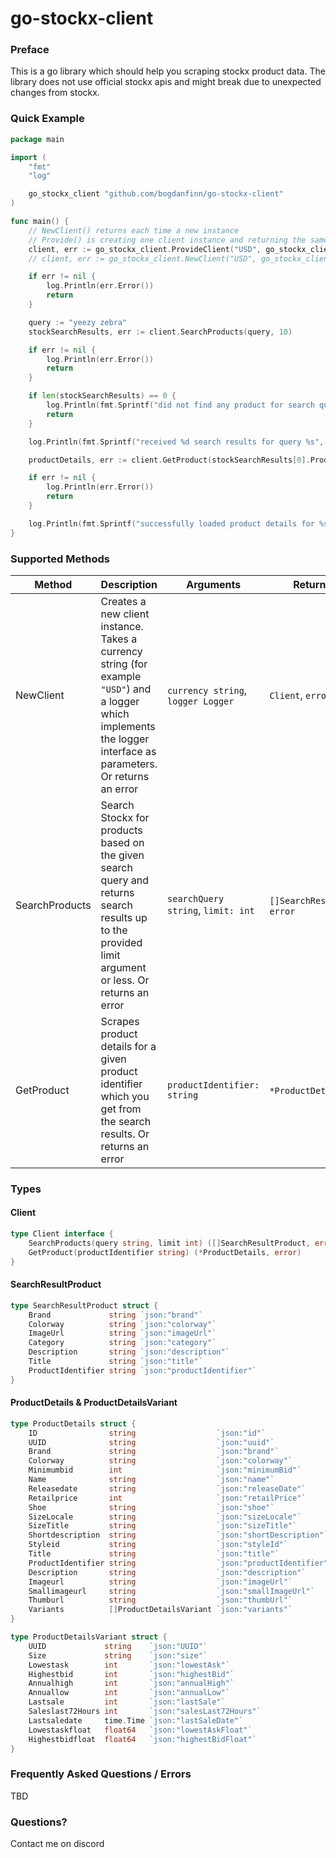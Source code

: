 # go-stockx-client

### Preface
This is a go library which should help you scraping stockx product data. The library does not use official stockx apis and might break due to unexpected changes from stockx.

### Quick Example
```go
package main

import (
	"fmt"
	"log"

	go_stockx_client "github.com/bogdanfinn/go-stockx-client"
)

func main() {
	// NewClient() returns each time a new instance
	// Provide() is creating one client instance and returning the same instance on every Provide() call
	client, err := go_stockx_client.ProvideClient("USD", go_stockx_client.NewNoopLogger())
    // client, err := go_stockx_client.NewClient("USD", go_stockx_client.NewNoopLogger())

	if err != nil {
		log.Println(err.Error())
		return
	}

	query := "yeezy zebra"
	stockSearchResults, err := client.SearchProducts(query, 10)

	if err != nil {
		log.Println(err.Error())
		return
	}

	if len(stockSearchResults) == 0 {
		log.Println(fmt.Sprintf("did not find any product for search query %s", query))
		return
	}

	log.Println(fmt.Sprintf("received %d search results for query %s", len(stockSearchResults), query))

	productDetails, err := client.GetProduct(stockSearchResults[0].ProductIdentifier)

	if err != nil {
		log.Println(err.Error())
		return
	}

	log.Println(fmt.Sprintf("successfully loaded product details for %s", productDetails))
}
```

### Supported Methods
Method | Description                                                                                                                                          | Arguments | Return Value
--- |------------------------------------------------------------------------------------------------------------------------------------------------------|----------------------------------|--------------
NewClient | Creates a new client instance. Takes a currency string (for example `"USD"`) and a logger which implements the logger interface as parameters. Or returns an error      | `currency string`, `logger Logger` | `Client`, `error` 
SearchProducts | Search Stockx for products based on the given search query and returns search results up to the provided limit argument or less. Or returns an error | `searchQuery string`, `limit: int` | `[]SearchResultProduct`, `error` 
GetProduct | Scrapes product details for a given product identifier which you get from the search results. Or returns an error                                    | `productIdentifier: string`        | `*ProductDetails`, `error`       

### Types

#### Client
```go
type Client interface {
	SearchProducts(query string, limit int) ([]SearchResultProduct, error)
	GetProduct(productIdentifier string) (*ProductDetails, error)
}
```

#### SearchResultProduct
```go
type SearchResultProduct struct {
	Brand             string `json:"brand"`
	Colorway          string `json:"colorway"`
	ImageUrl          string `json:"imageUrl"`
	Category          string `json:"category"`
	Description       string `json:"description"`
	Title             string `json:"title"`
	ProductIdentifier string `json:"productIdentifier"`
}
```

#### ProductDetails & ProductDetailsVariant
```go
type ProductDetails struct {
	ID                string                  `json:"id"`
	UUID              string                  `json:"uuid"`
	Brand             string                  `json:"brand"`
	Colorway          string                  `json:"colorway"`
	Minimumbid        int                     `json:"minimumBid"`
	Name              string                  `json:"name"`
	Releasedate       string                  `json:"releaseDate"`
	Retailprice       int                     `json:"retailPrice"`
	Shoe              string                  `json:"shoe"`
	SizeLocale        string                  `json:"sizeLocale"`
	SizeTitle         string                  `json:"sizeTitle"`
	Shortdescription  string                  `json:"shortDescription"`
	Styleid           string                  `json:"styleId"`
	Title             string                  `json:"title"`
	ProductIdentifier string                  `json:"productIdentifier"`
	Description       string                  `json:"description"`
	Imageurl          string                  `json:"imageUrl"`
	Smallimageurl     string                  `json:"smallImageUrl"`
	Thumburl          string                  `json:"thumbUrl"`
	Variants          []ProductDetailsVariant `json:"variants"`
}

type ProductDetailsVariant struct {
	UUID             string    `json:"UUID"`
	Size             string    `json:"size"`
	Lowestask        int       `json:"lowestAsk"`
	Highestbid       int       `json:"highestBid"`
	Annualhigh       int       `json:"annualHigh"`
	Annuallow        int       `json:"annualLow"`
	Lastsale         int       `json:"lastSale"`
	Saleslast72Hours int       `json:"salesLast72Hours"`
	Lastsaledate     time.Time `json:"lastSaleDate"`
	Lowestaskfloat   float64   `json:"lowestAskFloat"`
	Highestbidfloat  float64   `json:"highestBidFloat"`
}
```

### Frequently Asked Questions / Errors
TBD

### Questions?
Contact me on discord